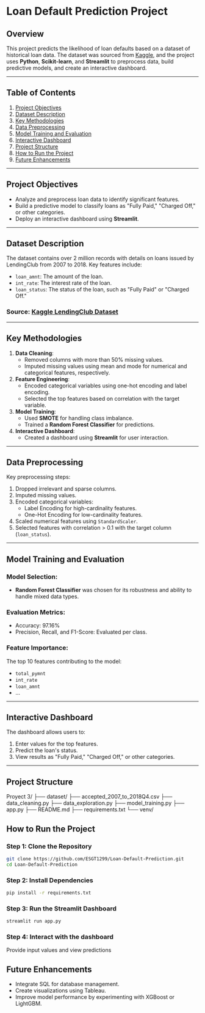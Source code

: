 # **Loan Default Prediction Project**

## **Overview**
This project predicts the likelihood of loan defaults based on a dataset of historical loan data. The dataset was sourced from [Kaggle]([https://www.kaggle.com/](https://www.kaggle.com/datasets/wordsforthewise/lending-club)), and the project uses **Python**, **Scikit-learn**, and **Streamlit** to preprocess data, build predictive models, and create an interactive dashboard.

---

## **Table of Contents**
1. [Project Objectives](#project-objectives)
2. [Dataset Description](#dataset-description)
3. [Key Methodologies](#key-methodologies)
4. [Data Preprocessing](#data-preprocessing)
5. [Model Training and Evaluation](#model-training-and-evaluation)
6. [Interactive Dashboard](#interactive-dashboard)
7. [Project Structure](#project-structure)
8. [How to Run the Project](#how-to-run-the-project)
9. [Future Enhancements](#future-enhancements)


---

## **Project Objectives**
- Analyze and preprocess loan data to identify significant features.
- Build a predictive model to classify loans as "Fully Paid," "Charged Off," or other categories.
- Deploy an interactive dashboard using **Streamlit**.

---

## **Dataset Description**
The dataset contains over 2 million records with details on loans issued by LendingClub from 2007 to 2018. Key features include:
- `loan_amnt`: The amount of the loan.
- `int_rate`: The interest rate of the loan.
- `loan_status`: The status of the loan, such as "Fully Paid" or "Charged Off."

### **Source**: [Kaggle LendingClub Dataset]([https://www.kaggle.com/](https://www.kaggle.com/datasets/wordsforthewise/lending-club))

---

## **Key Methodologies**
1. **Data Cleaning**:
   - Removed columns with more than 50% missing values.
   - Imputed missing values using mean and mode for numerical and categorical features, respectively.
2. **Feature Engineering**:
   - Encoded categorical variables using one-hot encoding and label encoding.
   - Selected the top features based on correlation with the target variable.
3. **Model Training**:
   - Used **SMOTE** for handling class imbalance.
   - Trained a **Random Forest Classifier** for predictions.
4. **Interactive Dashboard**:
   - Created a dashboard using **Streamlit** for user interaction.

---

## **Data Preprocessing**
Key preprocessing steps:
1. Dropped irrelevant and sparse columns.
2. Imputed missing values.
3. Encoded categorical variables:
   - Label Encoding for high-cardinality features.
   - One-Hot Encoding for low-cardinality features.
4. Scaled numerical features using `StandardScaler`.
5. Selected features with correlation > 0.1 with the target column (`loan_status`).

---

## **Model Training and Evaluation**
### **Model Selection**:
- **Random Forest Classifier** was chosen for its robustness and ability to handle mixed data types.

### **Evaluation Metrics**:
- Accuracy: 97.16%
- Precision, Recall, and F1-Score: Evaluated per class.

### **Feature Importance**:
The top 10 features contributing to the model:
- `total_pymnt`
- `int_rate`
- `loan_amnt`
- ...

---

## **Interactive Dashboard**
The dashboard allows users to:
1. Enter values for the top features.
2. Predict the loan's status.
3. View results as "Fully Paid," "Charged Off," or other categories.

---

## **Project Structure**
Proyect 3/ 
├── dataset/
    ├── accepted_2007_to_2018Q4.csv 
├── data_cleaning.py 
├── data_exploration.py 
├── model_training.py 
├── app.py 
├── README.md 
├── requirements.txt 
└── venv/

## **How to Run the Project**
### **Step 1**: Clone the Repository
```bash
git clone https://github.com/ESGT1299/Loan-Default-Prediction.git
cd Loan-Default-Prediction
```

### **Step 2**: Install Dependencies
```bash
pip install -r requirements.txt
```

### **Step 3**: Run the Streamlit Dashboard
```bash
streamlit run app.py
```

### **Step 4**: Interact with the dashboard

Provide input values and view predictions

## **Future Enhancements**
- Integrate SQL for database management.
- Create visualizations using Tableau.
- Improve model performance by experimenting with XGBoost or LightGBM.
